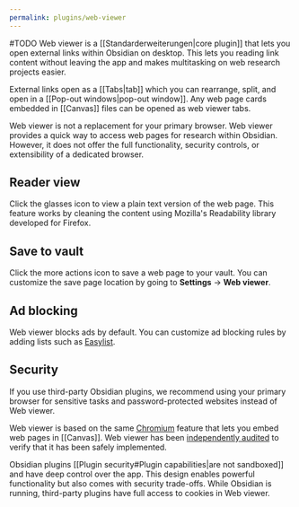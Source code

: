 ```yaml
---
permalink: plugins/web-viewer
---
```

#TODO
Web viewer is a [[Standarderweiterungen|core plugin]] that lets you open external links within Obsidian on desktop. This lets you reading link content without leaving the app and makes multitasking on web research projects easier.

External links open as a [[Tabs|tab]] which you can rearrange, split, and open in a [[Pop-out windows|pop-out window]]. Any web page cards embedded in [[Canvas]] files can be opened as web viewer tabs.

Web viewer is not a replacement for your primary browser. Web viewer provides a quick way to access web pages for research within Obsidian. However, it does not offer the full functionality, security controls, or extensibility of a dedicated browser.

## Reader view

Click the glasses icon to view a plain text version of the web page. This feature works by cleaning the content using Mozilla's Readability library developed for Firefox.

## Save to vault

Click the more actions icon to save a web page to your vault. You can customize the save page location by going to **Settings** → **Web viewer**.

## Ad blocking

Web viewer blocks ads by default. You can customize ad blocking rules by adding lists such as [Easylist](https://easylist.to/). 

## Security

If you use third-party Obsidian plugins, we recommend using your primary browser for sensitive tasks and password-protected websites instead of Web viewer.

Web viewer is based on the same [Chromium](https://developer.chrome.com/docs/apps/reference/webviewTag) feature that lets you embed web pages in [[Canvas]]. Web viewer has been [independently audited](https://obsidian.md/blog/cure53-second-client-audit/) to verify that it has been safely implemented.

Obsidian plugins [[Plugin security#Plugin capabilities|are not sandboxed]] and have deep control over the app. This design enables powerful functionality but also comes with security trade-offs. While Obsidian is running, third-party plugins have full access to cookies in Web viewer.